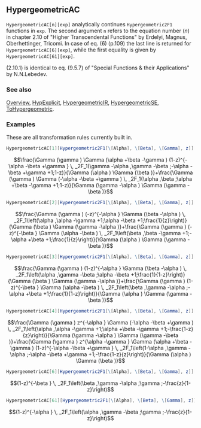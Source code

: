 ## HypergeometricAC

`HypergeometricAC[n][exp]` analytically continues `Hypergeometric2F1` functions in `exp`. The second argument `n` refers to the equation number ($n$) in chapter 2.10 of "Higher Transcendental Functions" by Erdelyi, Magnus, Oberhettinger, Tricomi. In case of eq. (6) (p.109) the last line is returned for `HypergeometricAC[6][exp]`, while the first equality is given by `HypergeometricAC[61][exp]`.

(2.10.1) is identical to eq. (9.5.7) of "Special Functions & their Applications" by N.N.Lebedev.

### See also

[Overview](Extra/FeynCalc.md), [HypExplicit](HypExplicit.md), [HypergeometricIR](HypergeometricIR.md), [HypergeometricSE](HypergeometricSE.md), [ToHypergeometric](ToHypergeometric.md).

### Examples

These are all transformation rules currently built in.

```mathematica
HypergeometricAC[1][Hypergeometric2F1[\[Alpha], \[Beta], \[Gamma], z]]
```

$$\frac{\Gamma (\gamma ) \Gamma (\alpha +\beta -\gamma ) (1-z)^{-\alpha -\beta +\gamma } \, _2F_1(\gamma -\alpha ,\gamma -\beta ;-\alpha -\beta +\gamma +1;1-z)}{\Gamma (\alpha ) \Gamma (\beta )}+\frac{\Gamma (\gamma ) \Gamma (-\alpha -\beta +\gamma ) \, _2F_1(\alpha ,\beta ;\alpha +\beta -\gamma +1;1-z)}{\Gamma (\gamma -\alpha ) \Gamma (\gamma -\beta )}$$

```mathematica
HypergeometricAC[2][Hypergeometric2F1[\[Alpha], \[Beta], \[Gamma], z]]
```

$$\frac{\Gamma (\gamma ) (-z)^{-\alpha } \Gamma (\beta -\alpha ) \, _2F_1\left(\alpha ,\alpha -\gamma +1;\alpha -\beta +1;\frac{1}{z}\right)}{\Gamma (\beta ) \Gamma (\gamma -\alpha )}+\frac{\Gamma (\gamma ) (-z)^{-\beta } \Gamma (\alpha -\beta ) \, _2F_1\left(\beta ,\beta -\gamma +1;-\alpha +\beta +1;\frac{1}{z}\right)}{\Gamma (\alpha ) \Gamma (\gamma -\beta )}$$

```mathematica
HypergeometricAC[3][Hypergeometric2F1[\[Alpha], \[Beta], \[Gamma], z]]
```

$$\frac{\Gamma (\gamma ) (1-z)^{-\alpha } \Gamma (\beta -\alpha ) \, _2F_1\left(\alpha ,\gamma -\beta ;\alpha -\beta +1;\frac{1}{1-z}\right)}{\Gamma (\beta ) \Gamma (\gamma -\alpha )}+\frac{\Gamma (\gamma ) (1-z)^{-\beta } \Gamma (\alpha -\beta ) \, _2F_1\left(\beta ,\gamma -\alpha ;-\alpha +\beta +1;\frac{1}{1-z}\right)}{\Gamma (\alpha ) \Gamma (\gamma -\beta )}$$

```mathematica
HypergeometricAC[4][Hypergeometric2F1[\[Alpha], \[Beta], \[Gamma], z]]
```

$$\frac{\Gamma (\gamma ) z^{-\alpha } \Gamma (-\alpha -\beta +\gamma ) \, _2F_1\left(\alpha ,\alpha -\gamma +1;\alpha +\beta -\gamma +1;-\frac{1-z}{z}\right)}{\Gamma (\gamma -\alpha ) \Gamma (\gamma -\beta )}+\frac{\Gamma (\gamma ) z^{\alpha -\gamma } \Gamma (\alpha +\beta -\gamma ) (1-z)^{-\alpha -\beta +\gamma } \, _2F_1\left(1-\alpha ,\gamma -\alpha ;-\alpha -\beta +\gamma +1;-\frac{1-z}{z}\right)}{\Gamma (\alpha ) \Gamma (\beta )}$$

```mathematica
HypergeometricAC[6][Hypergeometric2F1[\[Alpha], \[Beta], \[Gamma], z]]
```

$$(1-z)^{-\beta } \, _2F_1\left(\beta ,\gamma -\alpha ;\gamma ;-\frac{z}{1-z}\right)$$

```mathematica
HypergeometricAC[61][Hypergeometric2F1[\[Alpha], \[Beta], \[Gamma], z]]
```

$$(1-z)^{-\alpha } \, _2F_1\left(\alpha ,\gamma -\beta ;\gamma ;-\frac{z}{1-z}\right)$$